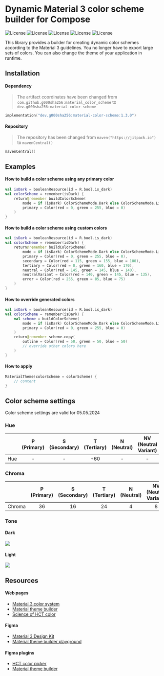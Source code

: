 # Dynamic Material 3 color scheme builder for Compose

![License](https://img.shields.io/static/v1?color=green&label=Platform&message=Android)
![License](https://img.shields.io/static/v1?color=orange&label=Platform&message=JVM)
![License](https://img.shields.io/static/v1?color=blue&label=Platform&message=iOS)
![License](https://img.shields.io/static/v1?color=white&label=Platform&message=MacOS)
![License](https://img.shields.io/static/v1?color=purple&label=Platform&message=JS)

This library provides a builder for creating dynamic color schemes according to the Material 3 guidelines.
You no longer have to export large sets of colors. You can also change the theme of your application in runtime.

## Installation

#### Dependency

> The artifact coordinates have been changed from `com.github.g000sha256:material_color_scheme`
> to `dev.g000sha256:material-color-scheme`

```kotlin
implementation("dev.g000sha256:material-color-scheme:1.3.0")
```

#### Repository

> The repository has been changed from `maven("https://jitpack.io")` to `mavenCentral()`

```kotlin
mavenCentral()
```

## Examples

#### How to build a color scheme using any primary color

```kotlin
val isDark = booleanResource(id = R.bool.is_dark)
val colorScheme = remember(isDark) {
    return@remember buildColorScheme(
        mode = if (isDark) ColorSchemeMode.Dark else ColorSchemeMode.Light,
        primary = Color(red = 0, green = 255, blue = 0)
    )
}
```

#### How to build a color scheme using custom colors

```kotlin
val isDark = booleanResource(id = R.bool.is_dark)
val colorScheme = remember(isDark) {
    return@remember buildColorScheme(
        mode = if (isDark) ColorSchemeMode.Dark else ColorSchemeMode.Light,
        primary = Color(red = 0, green = 255, blue = 0),
        secondary = Color(red = 115, green = 155, blue = 100),
        tertiary = Color(red = 0, green = 160, blue = 170),
        neutral = Color(red = 145, green = 145, blue = 140),
        neutralVariant = Color(red = 140, green = 145, blue = 135),
        error = Color(red = 255, green = 85, blue = 75)
    )
}
```

#### How to override generated colors

```kotlin
val isDark = booleanResource(id = R.bool.is_dark)
val colorScheme = remember(isDark) {
    val scheme = buildColorScheme(
        mode = if (isDark) ColorSchemeMode.Dark else ColorSchemeMode.Light,
        primary = Color(red = 0, green = 255, blue = 0)
    )
    return@remember scheme.copy(
        outline = Color(red = 50, green = 50, blue = 50)
        // override other colors here
    )
}
```

#### How to apply

```kotlin
MaterialTheme(colorScheme = colorScheme) {
    // content
}
```

## Color scheme settings

Color scheme settings are valid for 05.05.2024

### Hue

|     | P (Primary) | S (Secondary) | T (Tertiary) | N (Neutral) | NV (Neutral Variant) | E (Error) |
|-----|:-----------:|:-------------:|:------------:|:-----------:|:--------------------:|:---------:|
| Hue |      -      |       -       |     +60      |      -      |          -           |     -     |

### Chroma

|        | P (Primary) | S (Secondary) | T (Tertiary) | N (Neutral) | NV (Neutral Variant) | E (Error) |
|--------|:-----------:|:-------------:|:------------:|:-----------:|:--------------------:|:---------:|
| Chroma |     36      |      16       |      24      |      4      |          8           |     -     |

### Tone

#### Dark

<img src="images/dark.png" />

#### Light

<img src="images/light.png" />

## Resources

#### Web pages

- [Material 3 color system](https://m3.material.io/styles/color/system/overview)
- [Material theme builder](https://material-foundation.github.io/material-theme-builder)
- [Science of HCT color](https://material.io/blog/science-of-color-design)

#### Figma

- [Material 3 Design Kit](https://www.figma.com/community/file/1035203688168086460)
- [Material theme builder playground](https://www.figma.com/community/plugin/1034969338659738588/material-theme-builder)

#### Figma plugins

- [HCT color picker](https://www.figma.com/community/plugin/1227923985322908257/hct-color-picker)
- [Material theme builder](https://www.figma.com/community/plugin/1034969338659738588/material-theme-builder)
